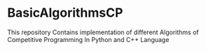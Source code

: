 # BasicAlgorithmsCP
This repository Contains implementation of different Algorithms of Competitive Programming In Python and C++ Language
